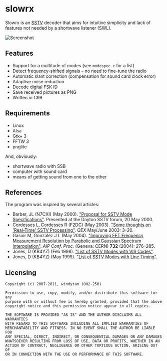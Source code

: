 slowrx
========

Slowrx is an [SSTV](http://en.wikipedia.org/wiki/Slow-scan%20television) decoder that aims for intuitive simplicity and lack of features not needed by a shortwave listener (SWL).

![Screenshot](http://www.cs.helsinki.fi/u/okraisan/shot-slowrx.png)

Features
--------

* Support for a multitude of modes (see `modespec.c` for a list)
* Detect frequency-shifted signals – no need to fine-tune the radio
* Automatic slant correction (compensation for sound card clock error)
* Adaptive noise reduction
* Decode digital FSK ID
* Save received pictures as PNG
* Written in C99

Requirements
------------

* Linux
* Alsa
* Gtk+ 3
* FFTW 3
* pnglite

And, obviously:

* shortwave radio with SSB
* computer with sound card
* means of getting sound from one to the other

References
----------

The program was inspired by several articles:

* Barber, JL (N7CXI) (May 2000). ["Proposal for SSTV Mode Specifications"](http://www.barberdsp.com/files/Dayton%20Paper.pdf). Presented at the Dayton SSTV forum, 20 May 2000.
* Cordesses L, Cordesses R (F2DC) (May 2003). ["Some thoughts on 'Real-Time' SSTV Processing"](http://lionel.cordesses.free.fr/gpages/Cordesses.pdf). *QEX* May/June 2003: 3–20.
* Gasior M, Gonzalez J L (May 2004). ["Improving FFT Frequency Measurement Resolution by Parabolic and Gaussian Spectrum Interpolation"](http://cdsweb.cern.ch/record/738182/files/ab-2004-023.pdf). *AIP Conf. Proc.* (Geneva: CERN) **732** (2004): 276–285.
* Jones, D (KB4YZ) (Feb 1998). ["List of SSTV Modes with VIS Codes"](http://www.tima.com/~djones/vis.txt).
* Jones, D (KB4YZ) (May 1999). ["List of SSTV Modes with Line Timing"](http://www.tima.com/~djones/line.txt).

Licensing
---------

    Copyright (c) 2007-2011, windytan (OH2-250)
    
    Permission to use, copy, modify, and/or distribute this software for any
    purpose with or without fee is hereby granted, provided that the above
    copyright notice and this permission notice appear in all copies.

    THE SOFTWARE IS PROVIDED "AS IS" AND THE AUTHOR DISCLAIMS ALL WARRANTIES
    WITH REGARD TO THIS SOFTWARE INCLUDING ALL IMPLIED WARRANTIES OF
    MERCHANTABILITY AND FITNESS. IN NO EVENT SHALL THE AUTHOR BE LIABLE FOR
    ANY SPECIAL, DIRECT, INDIRECT, OR CONSEQUENTIAL DAMAGES OR ANY DAMAGES
    WHATSOEVER RESULTING FROM LOSS OF USE, DATA OR PROFITS, WHETHER IN AN
    ACTION OF CONTRACT, NEGLIGENCE OR OTHER TORTIOUS ACTION, ARISING OUT OF
    OR IN CONNECTION WITH THE USE OR PERFORMANCE OF THIS SOFTWARE.
